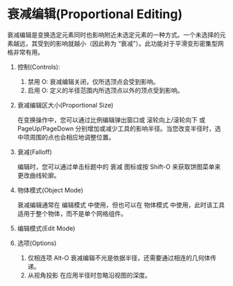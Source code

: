 # 衰减编辑(Proportional Editing)

衰减编辑是变换选定元素同时也影响附近未选定元素的一种方式。一个未选择的元素越远，其受到的影响就越小（因此称为 “衰减”）。此功能对于平滑变形密集型网格非常有用。

1. 控制(Controls):
    1. 禁用 O: 衰减编辑关闭，仅所选顶点会受到影响。
    2. 启用 O: 定义的半径范围内所选顶点以外的顶点受到影响。
2. 衰减编辑区大小(Proportional Size)

    在变换操作中，您可以通过比例编辑弹出窗口或 滚轮向上/滚轮向下 或 PageUp/PageDown 分别增加或减少工具的影响半径。当您改变半径时，选中项周围的点也会相应地调整位置。

3. 衰减(Falloff)

    编辑时，您可以通过单击标题中的 衰减 图标或按 Shift-O 来获取饼图菜单来更改曲线轮廓。

3. 物体模式(Object Mode)

    衰减编辑通常在 编辑模式 中使用，但也可以在 物体模式 中使用，此时该工具适用于整个物体，而不是单个网格组件。

4. 编辑模式(Edit Mode)
5. 选项(Options)
    1. 仅相连项 Alt-O
        衰减编辑不光是依据半径，还需要通过相连的几何体传递。
    2. 从视角投影 
        在应用半径时忽略沿视图的深度。

